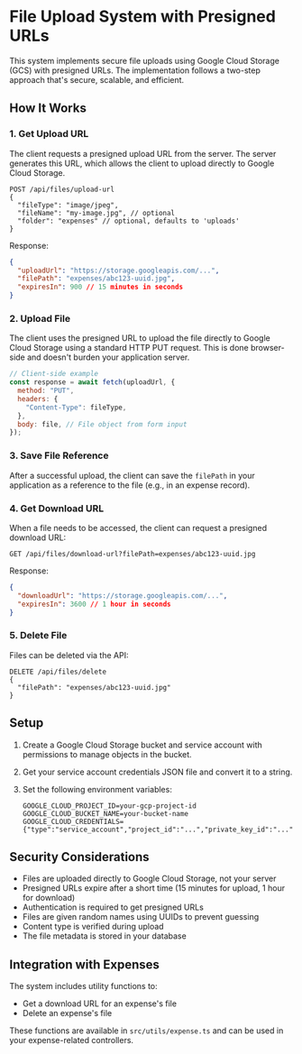# File Upload System with Presigned URLs

This system implements secure file uploads using Google Cloud Storage (GCS) with presigned URLs. The implementation follows a two-step approach that's secure, scalable, and efficient.

## How It Works

### 1. Get Upload URL

The client requests a presigned upload URL from the server. The server generates this URL, which allows the client to upload directly to Google Cloud Storage.

```
POST /api/files/upload-url
{
  "fileType": "image/jpeg",
  "fileName": "my-image.jpg", // optional
  "folder": "expenses" // optional, defaults to 'uploads'
}
```

Response:

```json
{
  "uploadUrl": "https://storage.googleapis.com/...",
  "filePath": "expenses/abc123-uuid.jpg",
  "expiresIn": 900 // 15 minutes in seconds
}
```

### 2. Upload File

The client uses the presigned URL to upload the file directly to Google Cloud Storage using a standard HTTP PUT request. This is done browser-side and doesn't burden your application server.

```javascript
// Client-side example
const response = await fetch(uploadUrl, {
  method: "PUT",
  headers: {
    "Content-Type": fileType,
  },
  body: file, // File object from form input
});
```

### 3. Save File Reference

After a successful upload, the client can save the `filePath` in your application as a reference to the file (e.g., in an expense record).

### 4. Get Download URL

When a file needs to be accessed, the client can request a presigned download URL:

```
GET /api/files/download-url?filePath=expenses/abc123-uuid.jpg
```

Response:

```json
{
  "downloadUrl": "https://storage.googleapis.com/...",
  "expiresIn": 3600 // 1 hour in seconds
}
```

### 5. Delete File

Files can be deleted via the API:

```
DELETE /api/files/delete
{
  "filePath": "expenses/abc123-uuid.jpg"
}
```

## Setup

1. Create a Google Cloud Storage bucket and service account with permissions to manage objects in the bucket.

2. Get your service account credentials JSON file and convert it to a string.

3. Set the following environment variables:
   ```
   GOOGLE_CLOUD_PROJECT_ID=your-gcp-project-id
   GOOGLE_CLOUD_BUCKET_NAME=your-bucket-name
   GOOGLE_CLOUD_CREDENTIALS={"type":"service_account","project_id":"...","private_key_id":"...","private_key":"...","client_email":"..."}
   ```

## Security Considerations

- Files are uploaded directly to Google Cloud Storage, not your server
- Presigned URLs expire after a short time (15 minutes for upload, 1 hour for download)
- Authentication is required to get presigned URLs
- Files are given random names using UUIDs to prevent guessing
- Content type is verified during upload
- The file metadata is stored in your database

## Integration with Expenses

The system includes utility functions to:

- Get a download URL for an expense's file
- Delete an expense's file

These functions are available in `src/utils/expense.ts` and can be used in your expense-related controllers.
